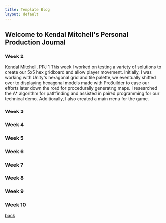 ```yaml
---
title: Template Blog
layout: default
---
```


## Welcome to Kendal Mitchell's Personal Production Journal

### Week 2
Kendal Mitchell, PPJ 1
This week I worked on testing a variety of solutions to create our 5x5 hex gridboard and allow player movement. Initially, I was working with Unity's hexagonal grid and tile palette, 
we eventually shifted over to displaying hexagonal models made with ProBuilder to ease our efforts later down the road for procedurally generating maps.
I researched the A* algorithm for pathfinding and assisted in paired programming for our technical demo. Additionally, I also created a main menu for the game.

### Week 3

### Week 4

### Week 5

### Week 6

### Week 7

### Week 8

### Week 9

### Week 10

[back](Blogs.html)

